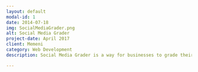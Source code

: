 ```yaml
---
layout: default
modal-id: 1
date: 2014-07-18
img: SocialMediaGrader.png
alt: Social Media Grader
project-date: April 2017
client: Memeni
category: Web Development
description: Social Media Grader is a way for businesses to grade their social media accounts and find out ways to improve 

---
```

